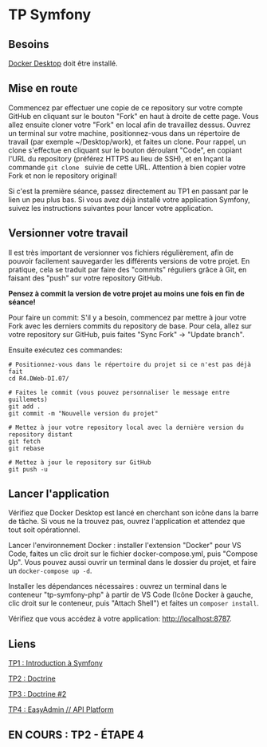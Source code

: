 # TP Symfony

## Besoins
[Docker Desktop](https://www.docker.com/products/docker-desktop/) doit être installé.

## Mise en route
Commencez par effectuer une copie de ce repository sur votre compte GitHub en cliquant sur le bouton "Fork" en haut à droite de cette page. Vous allez ensuite cloner votre "Fork" en local afin de travaillez dessus. Ouvrez un terminal sur votre machine, positionnez-vous dans un répertoire de travail (par exemple ~/Desktop/work), et faites un clone. Pour rappel, un clone s'effectue en cliquant sur le bouton déroulant "Code", en copiant l'URL du repository (préférez HTTPS au lieu de SSH), et en lnçant la commande `git clone ` suivie de cette URL. Attention à bien copier votre Fork et non le repository original!

Si c'est la première séance, passez directement au TP1 en passant par le lien un peu plus bas. Si vous avez déjà installé votre application Symfony, suivez les instructions suivantes pour lancer votre application.

## Versionner votre travail
Il est très important de versionner vos fichiers régulièrement, afin de pouvoir facilement sauvegarder les différents versions de votre projet. En pratique, cela se traduit par faire des "commits" réguliers grâce à Git, en faisant des "push" sur votre repository GitHub.

**Pensez à commit la version de votre projet au moins une fois en fin de séance!**

Pour faire un commit:
S'il y a besoin, commencez par mettre à jour votre Fork avec les derniers commits du repository de base. Pour cela, allez sur votre repository sur GitHub, puis faites "Sync Fork" -> "Update branch".

Ensuite exécutez ces commandes:
```
# Positionnez-vous dans le répertoire du projet si ce n'est pas déjà fait
cd R4.DWeb-DI.07/

# Faites le commit (vous pouvez personnaliser le message entre guillemets)
git add .
git commit -m "Nouvelle version du projet" 

# Mettez à jour votre repository local avec la dernière version du repository distant
git fetch
git rebase

# Mettez à jour le repository sur GitHub
git push -u
```

## Lancer l'application
Vérifiez que Docker Desktop est lancé en cherchant son icône dans la barre de tâche. Si vous ne la trouvez pas, ouvrez l'application et attendez que tout soit opérationnel.

Lancer l'environnement Docker : installer l'extension "Docker" pour VS Code, faites un clic droit sur le fichier docker-compose.yml, puis "Compose Up". Vous pouvez aussi ouvrir un terminal dans le dossier du projet, et faire un `docker-compose up -d`.

Installer les dépendances nécessaires : ouvrez un terminal dans le conteneur "tp-symfony-php" à partir de VS Code (Icône Docker à gauche, clic droit sur le conteneur, puis "Attach Shell") et faites un `composer install`.

Vérifiez que vous accédez à votre application: [http://localhost:8787](http://localhost:8787).

## Liens
[TP1 : Introduction à Symfony](https://docs.google.com/document/d/1p57bF8mDKqiQ3j7rnpXmQ3zNeGixdrL8mB9-7ei4xPw/edit?usp=sharing)

[TP2 : Doctrine](https://docs.google.com/document/d/1Og8lNe1Afz20ExA_TRfgnvA7vMFhnnEaoDwHnVdpzNk/edit?usp=sharing)

[TP3 : Doctrine #2](https://docs.google.com/document/d/1uHgIVIQJMGPuTIubSbYgccfyh6NRQjEE3leYa9K2bLg/edit?usp=sharing)

[TP4 : EasyAdmin // API Platform](https://docs.google.com/document/d/1RM3viMXUPBVPOztbH1l2mXn8FEh7Xzj-Su74d8yriqg/edit?usp=sharing)



## EN COURS : TP2 - ÉTAPE 4